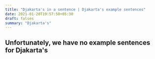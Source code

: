 ```yaml
---
title: "Djakarta's in a sentence | Djakarta's example sentences"
date: 2021-01-20T19:57:50+05:30
draft: falses
summary: "Djakarta's"
---
```

## Unfortunately, we have no example sentences for Djakarta's                 
